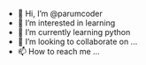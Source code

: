 - 👋 Hi, I’m @parumcoder
- 👀 I’m interested in learning
- 🌱 I’m currently learning python
- 💞️ I’m looking to collaborate on ...
- 📫 How to reach me ...

<!---
parumcoder/parumcoder is a ✨ special ✨ repository because its `README.md` (this file) appears on your GitHub profile.
You can click the Preview link to take a look at your changes.
--->

